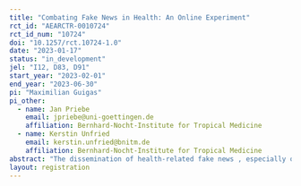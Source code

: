 ```yaml
---
title: "Combating Fake News in Health: An Online Experiment"
rct_id: "AEARCTR-0010724"
rct_id_num: "10724"
doi: "10.1257/rct.10724-1.0"
date: "2023-01-17"
status: "in_development"
jel: "I12, D83, D91"
start_year: "2023-02-01"
end_year: "2023-06-30"
pi: "Maximilian Guigas"
pi_other:
  - name: Jan Priebe
    email: jpriebe@uni-goettingen.de
    affiliation: Bernhard-Nocht-Institute for Tropical Medicine
  - name: Kerstin Unfried
    email: kerstin.unfried@bnitm.de
    affiliation: Bernhard-Nocht-Institute for Tropical Medicine
abstract: "The dissemination of health-related fake news , especially on social media platforms, is a strong thread to the efficient provision of health care. Several media platforms have recently established tools to combat the spread of fake news. In this research project, we aim to assess the effectiveness of such tools, and elaborate on the underlying psychological mechanisms. Specifically, we will conduct an online survey experiment in six sub-Saharan African countries via Facebook to evaluate the impact of two kinds of such tools – a pre- and a debunking tool - on individuals’ sharing behavior. Moreover, our experimental set-up allows to shed light on the causal impact of confirmatory search behavior and article accuracy on the impact of these tools on people’s article sharing behavior. We consider two indicators of sharing behavior: (i) intentions (willingness to share) and (ii) action (clicking a Facebook sharing  button). Apart from the impacts of those tools, we plan to analyze differences in sharing behavior regarding sociodemographic factors, personality and risk aversion, prior health and vaccination attitudes and own health and vaccination history."
layout: registration
---
```



